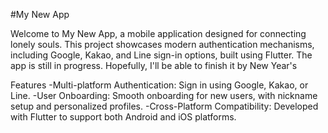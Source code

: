 #My New App

Welcome to My New App, a mobile application designed for connecting lonely souls. This project showcases modern authentication mechanisms, including Google, Kakao, and Line sign-in options, built using Flutter. The app is still in progress. Hopefully, I'll be able to finish it by New Year's

Features
-Multi-platform Authentication: Sign in using Google, Kakao, or Line.
-User Onboarding: Smooth onboarding for new users, with nickname setup and personalized profiles.
-Cross-Platform Compatibility: Developed with Flutter to support both Android and iOS platforms.